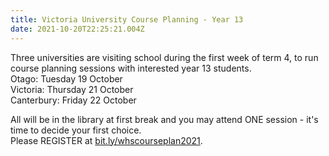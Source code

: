 ```yaml
---
title: Victoria University Course Planning - Year 13
date: 2021-10-20T22:25:21.004Z
---
```

Three universities are visiting school during the first week of term 4, to run course planning sessions with interested year 13 students.  
Otago: Tuesday 19 October  
Victoria: Thursday 21 October  
Canterbury: Friday 22 October  

All will be in the library at first break and you may attend ONE session - it's time to decide your first choice.  
Please REGISTER at [bit.ly/whscourseplan2021](https://docs.google.com/forms/d/e/1FAIpQLSfRkGJES6EGw4UnuCbupmgVNrsCO2g09NmPf6uLc1N2Tz96VA/viewform).
